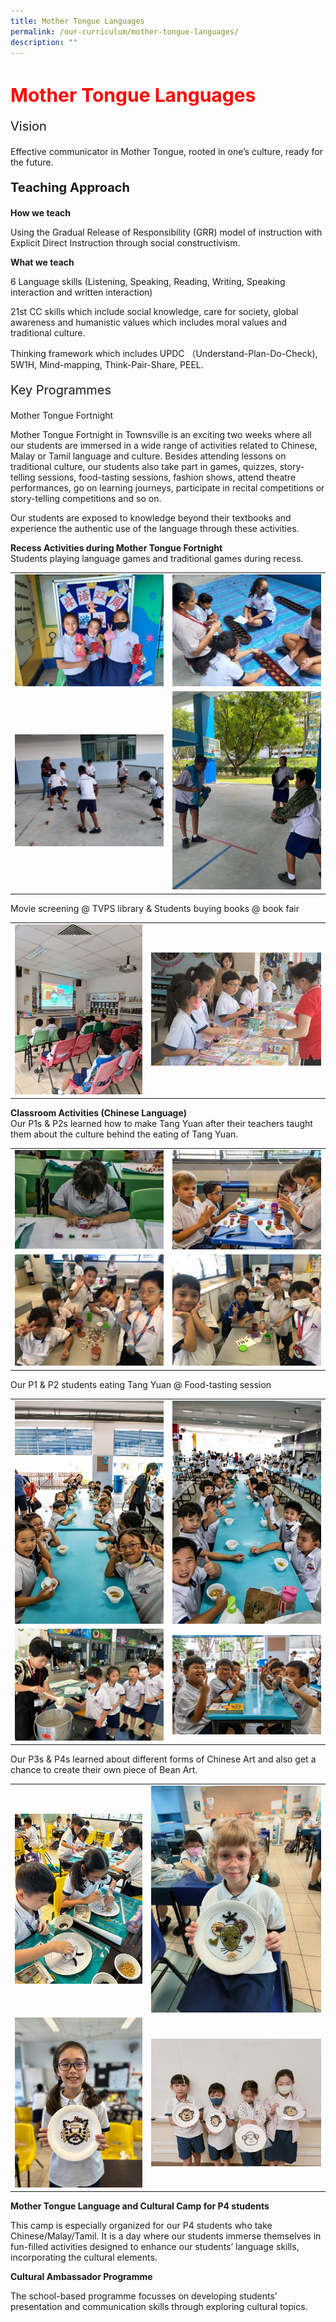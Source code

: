 ```yaml
---
title: Mother Tongue Languages
permalink: /our-curriculum/mother-tongue-languages/
description: ""
---
```

<h1 style="color:red;font-size:30px">Mother Tongue Languages</h1>

<p style="font-size:20px">Vision</p>Effective communicator in Mother Tongue, rooted in one’s culture, ready for the future.

<p style="font-size:20px"><strong>Teaching Approach</strong></p>

<strong>How we teach</strong>

Using the Gradual Release of Responsibility (GRR) model of instruction with Explicit Direct Instruction through social constructivism.&nbsp;

**What we teach**

6 Language skills (Listening, Speaking, Reading, Writing, Speaking interaction and written interaction)

21st CC skills which include social knowledge, care for society, global awareness and humanistic values which includes moral values and traditional culture.&nbsp;

Thinking framework which includes UPDC （Understand-Plan-Do-Check), 5W1H, Mind-mapping, Think-Pair-Share, PEEL.

<p style="font-size:20px">Key Programmes</p>Mother Tongue Fortnight

Mother Tongue Fortnight in Townsville is an exciting two weeks where all our students are immersed in a wide range of activities related to Chinese, Malay or Tamil language and culture. Besides attending lessons on traditional culture, our students also take part in games, quizzes, story-telling sessions, food-tasting sessions, fashion shows, attend theatre performances, go on learning journeys, participate in recital competitions or story-telling competitions and so on.&nbsp;

Our students are exposed to knowledge beyond their textbooks and experience the authentic use of the language through these activities.

**Recess Activities during Mother Tongue Fortnight**<br>
Students playing language games and traditional games during recess.
<table>
<tbody>
	<tr>
		<td><img src="/images/Mother%20Tongue%20Language/mothertongue1.jpg"></td>
		<td><img src="/images/Mother%20Tongue%20Language/mothertongue3.jpg"></td>
	</tr>
		<tr>
		<td><img src="/images/Mother%20Tongue%20Language/mothertongue2.jpg"></td>
		<td><img src="/images/Mother%20Tongue%20Language/mothertongue5.jpg"></td>
	</tr>
</tbody>
</table>
Movie screening @ TVPS library  &amp; Students buying books @ book fair
<table>
<tbody>
	<tr>
		<td><img src="/images/Mother%20Tongue%20Language/mothertongue7.jpg"></td>
		<td><img src="/images/Mother%20Tongue%20Language/mothertongue9.jpg"></td>
	</tr>
</tbody>
</table>

**Classroom Activities (Chinese Language)**<br>
Our P1s &amp; P2s learned how to make Tang Yuan after their teachers taught them about the culture behind the eating of Tang Yuan.
<table>
<tbody>
	<tr>
		<td><img src="/images/Mother%20Tongue%20Language/mothertongue10.jpg"></td>
		<td><img src="/images/Mother%20Tongue%20Language/mmothertongue11.jpg"></td>
	</tr>
		<tr>
		<td><img src="/images/Mother%20Tongue%20Language/mothertongue15.jpg"></td>
		<td><img src="/images/Mother%20Tongue%20Language/mothertongue13.jpg"></td>
	</tr>
</tbody>
</table>

Our P1 &amp; P2 students eating Tang Yuan @ Food-tasting session
<table>
<tbody>
	<tr>
		<td><img src="/images/Mother%20Tongue%20Language/mothertongue12.jpg"></td>
		<td><img src="/images/Mother%20Tongue%20Language/mothertongue14.jpg"></td>
	</tr>
		<tr>
		<td><img src="/images/Mother%20Tongue%20Language/mothertongue16.jpg"></td>
		<td><img src="/images/Mother%20Tongue%20Language/mothertongue19.jpg"></td>
	</tr>
</tbody>
</table>

Our P3s &amp; P4s learned about different forms of Chinese Art and also get a chance to create their own piece of Bean Art.
<table>
<tbody>
	<tr>
		<td><img src="/images/Mother%20Tongue%20Language/mothertongue18.jpg"></td>
		<td><img src="/images/Mother%20Tongue%20Language/mothertongue17.jpg"></td>
	</tr>
		<tr>
		<td><img src="/images/Mother%20Tongue%20Language/mothertongue50.jpg"></td>
		<td><img src="/images/Mother%20Tongue%20Language/mothertongue20.jpg"></td>
	</tr>
</tbody>
</table>


**Mother Tongue Language and Cultural Camp for P4 students**

This camp is especially organized for our P4 students who take Chinese/Malay/Tamil. It is a day where our students immerse themselves in fun-filled activities designed to enhance our students’ language skills, incorporating the cultural elements.

**Cultural Ambassador Programme**

The school-based programme focusses on developing students’ presentation and communication skills through exploring cultural topics.